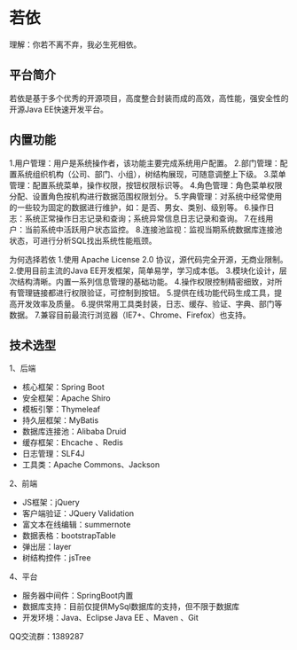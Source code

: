 # 若依

理解：你若不离不弃，我必生死相依。

## 平台简介

若依是基于多个优秀的开源项目，高度整合封装而成的高效，高性能，强安全性的开源Java EE快速开发平台。

## 内置功能

1.用户管理：用户是系统操作者，该功能主要完成系统用户配置。
2.部门管理：配置系统组织机构（公司、部门、小组），树结构展现，可随意调整上下级。
3.菜单管理：配置系统菜单，操作权限，按钮权限标识等。
4.角色管理：角色菜单权限分配、设置角色按机构进行数据范围权限划分。
5.字典管理：对系统中经常使用的一些较为固定的数据进行维护，如：是否、男女、类别、级别等。
6.操作日志：系统正常操作日志记录和查询；系统异常信息日志记录和查询。
7.在线用户：当前系统中活跃用户状态监控。
8.连接池监视：监视当期系统数据库连接池状态，可进行分析SQL找出系统性能瓶颈。

为何选择若依
1.使用 Apache License 2.0 协议，源代码完全开源，无商业限制。
2.使用目前主流的Java EE开发框架，简单易学，学习成本低。
3.模块化设计，层次结构清晰。内置一系列信息管理的基础功能。
4.操作权限控制精密细致，对所有管理链接都进行权限验证，可控制到按钮。
5.提供在线功能代码生成工具，提高开发效率及质量。
6.提供常用工具类封装，日志、缓存、验证、字典、部门等数据。
7.兼容目前最流行浏览器（IE7+、Chrome、Firefox）也支持。

## 技术选型

1、后端

* 核心框架：Spring Boot
* 安全框架：Apache Shiro 
* 模板引擎：Thymeleaf
* 持久层框架：MyBatis
* 数据库连接池：Alibaba Druid 
* 缓存框架：Ehcache 、Redis
* 日志管理：SLF4J 
* 工具类：Apache Commons、Jackson 

2、前端

* JS框架：jQuery
* 客户端验证：JQuery Validation 
* 富文本在线编辑：summernote
* 数据表格：bootstrapTable
* 弹出层：layer
* 树结构控件：jsTree

4、平台

* 服务器中间件：SpringBoot内置
* 数据库支持：目前仅提供MySql数据库的支持，但不限于数据库
* 开发环境：Java、Eclipse Java EE 、Maven 、Git

QQ交流群：1389287